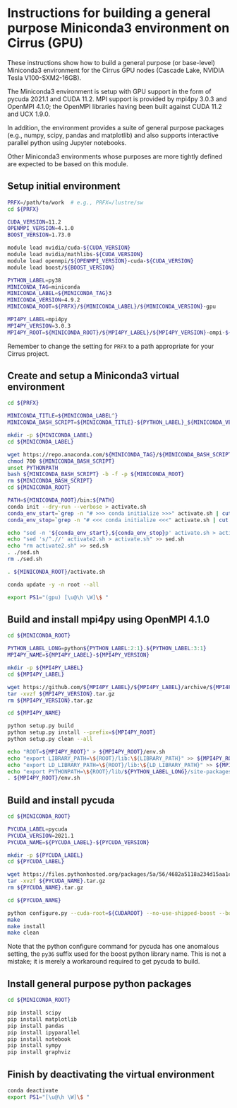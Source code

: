 Instructions for building a general purpose Miniconda3 environment on Cirrus (GPU)
==================================================================================

These instructions show how to build a general purpose (or base-level) Miniconda3 environment
for the Cirrus GPU nodes (Cascade Lake, NVIDIA Tesla V100-SXM2-16GB).

The Miniconda3 environment is setup with GPU support in the form of pycuda 2021.1 and CUDA 11.2.
MPI support is provided by mpi4py 3.0.3 and OpenMPI 4.1.0; the OpenMPI libraries having been built
against CUDA 11.2 and UCX 1.9.0.

In addition, the environment provides a suite of general purpose packages (e.g., numpy, scipy,
pandas and matplotlib) and also supports interactive parallel python using Jupyter notebooks.

Other Miniconda3 environments whose purposes are more tightly defined are expected to be based
on this module.


Setup initial environment
-------------------------

```bash
PRFX=/path/to/work  # e.g., PRFX=/lustre/sw
cd ${PRFX}

CUDA_VERSION=11.2
OPENMPI_VERSION=4.1.0
BOOST_VERSION=1.73.0

module load nvidia/cuda-${CUDA_VERSION}
module load nvidia/mathlibs-${CUDA_VERSION}
module load openmpi/${OPENMPI_VERSION}-cuda-${CUDA_VERSION}
module load boost/${BOOST_VERSION}

PYTHON_LABEL=py38
MINICONDA_TAG=miniconda
MINICONDA_LABEL=${MINICONDA_TAG}3
MINICONDA_VERSION=4.9.2
MINICONDA_ROOT=${PRFX}/${MINICONDA_LABEL}/${MINICONDA_VERSION}-gpu

MPI4PY_LABEL=mpi4py
MPI4PY_VERSION=3.0.3
MPI4PY_ROOT=${MINICONDA_ROOT}/${MPI4PY_LABEL}/${MPI4PY_VERSION}-ompi-${OPENMPI_VERSION}
```

Remember to change the setting for `PRFX` to a path appropriate for your Cirrus project.


Create and setup a Miniconda3 virtual environment
-------------------------------------------------

```bash
cd ${PRFX}

MINICONDA_TITLE=${MINICONDA_LABEL^}
MINICONDA_BASH_SCRIPT=${MINICONDA_TITLE}-${PYTHON_LABEL}_${MINICONDA_VERSION}-Linux-x86_64.sh

mkdir -p ${MINICONDA_LABEL}
cd ${MINICONDA_LABEL}

wget https://repo.anaconda.com/${MINICONDA_TAG}/${MINICONDA_BASH_SCRIPT}
chmod 700 ${MINICONDA_BASH_SCRIPT}
unset PYTHONPATH
bash ${MINICONDA_BASH_SCRIPT} -b -f -p ${MINICONDA_ROOT}
rm ${MINICONDA_BASH_SCRIPT}
cd ${MINICONDA_ROOT}

PATH=${MINICONDA_ROOT}/bin:${PATH}
conda init --dry-run --verbose > activate.sh
conda_env_start=`grep -n "# >>> conda initialize >>>" activate.sh | cut -d':' -f 1`
conda_env_stop=`grep -n "# <<< conda initialize <<<" activate.sh | cut -d':' -f 1`

echo "sed -n '${conda_env_start},${conda_env_stop}p' activate.sh > activate2.sh" > sed.sh
echo "sed 's/^.//' activate2.sh > activate.sh" >> sed.sh
echo "rm activate2.sh" >> sed.sh
. ./sed.sh
rm ./sed.sh

. ${MINICONDA_ROOT}/activate.sh

conda update -y -n root --all

export PS1="(gpu) [\u@\h \W]\$ "
```


Build and install mpi4py using OpenMPI 4.1.0
--------------------------------------------

```bash
cd ${MINICONDA_ROOT}

PYTHON_LABEL_LONG=python${PYTHON_LABEL:2:1}.${PYTHON_LABEL:3:1}
MPI4PY_NAME=${MPI4PY_LABEL}-${MPI4PY_VERSION}

mkdir -p ${MPI4PY_LABEL}
cd ${MPI4PY_LABEL}

wget https://github.com/${MPI4PY_LABEL}/${MPI4PY_LABEL}/archive/${MPI4PY_VERSION}.tar.gz
tar -xvzf ${MPI4PY_VERSION}.tar.gz
rm ${MPI4PY_VERSION}.tar.gz

cd ${MPI4PY_NAME}

python setup.py build
python setup.py install --prefix=${MPI4PY_ROOT}
python setup.py clean --all

echo "ROOT=${MPI4PY_ROOT}" > ${MPI4PY_ROOT}/env.sh
echo "export LIBRARY_PATH=\${ROOT}/lib:\${LIBRARY_PATH}" >> ${MPI4PY_ROOT}/env.sh
echo "export LD_LIBRARY_PATH=\${ROOT}/lib:\${LD_LIBRARY_PATH}" >> ${MPI4PY_ROOT}/env.sh
echo "export PYTHONPATH=\${ROOT}/lib/${PYTHON_LABEL_LONG}/site-packages:\${PYTHONPATH}" >> ${MPI4PY_ROOT}/env.sh
. ${MPI4PY_ROOT}/env.sh
```


Build and install pycuda
------------------------

```bash
cd ${MINICONDA_ROOT}

PYCUDA_LABEL=pycuda
PYCUDA_VERSION=2021.1
PYCUDA_NAME=${PYCUDA_LABEL}-${PYCUDA_VERSION}

mkdir -p ${PYCUDA_LABEL}
cd ${PYCUDA_LABEL}

wget https://files.pythonhosted.org/packages/5a/56/4682a5118a234d15aa1c8768a528aac4858c7b04d2674e18d586d3dfda04/${PYCUDA_NAME}.tar.gz
tar -xvzf ${PYCUDA_NAME}.tar.gz
rm ${PYCUDA_NAME}.tar.gz

cd ${PYCUDA_NAME}

python configure.py --cuda-root=${CUDAROOT} --no-use-shipped-boost --boost-python-libname=boost_python-py36 --ldflags="-L${CUDAROOT}/targets/x86_64-linux/lib/stubs"
make
make install
make clean
```

Note that the python configure command for pycuda has one anomalous setting, the `py36` suffix used for the boost python library name.
This is not a mistake; it is merely a workaround required to get pycuda to build.


Install general purpose python packages
---------------------------------------

```bash
cd ${MINICONDA_ROOT}

pip install scipy
pip install matplotlib
pip install pandas
pip install ipyparallel
pip install notebook
pip install sympy
pip install graphviz
```


Finish by deactivating the virtual environment
----------------------------------------------

```bash
conda deactivate
export PS1="[\u@\h \W]\$ "
```

